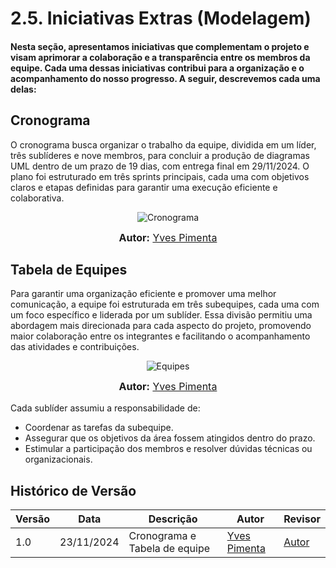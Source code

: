 # 2.5. Iniciativas Extras (Modelagem)

#### Nesta seção, apresentamos iniciativas que complementam o projeto e visam aprimorar a colaboração e a transparência entre os membros da equipe. Cada uma dessas iniciativas contribui para a organização e o acompanhamento do nosso progresso. A seguir, descrevemos cada uma delas:

## Cronograma

O cronograma busca organizar o trabalho da equipe, dividida em um líder, três sublíderes e nove membros, para concluir a produção de diagramas UML dentro de um prazo de 19 dias, com entrega final em 29/11/2024. O plano foi estruturado em três sprints principais, cada uma com objetivos claros e etapas definidas para garantir uma execução eficiente e colaborativa.
<div align="center">
  
  ![Cronograma](https://raw.githubusercontent.com/UnBArqDsw2024-2/2024.2_G9_Tsirko_Entrega_02/refs/heads/main/docs/assets/Cronograma.jpg)

  <font size="3"><p style="text-align: center"><b>Autor:</b> 
  <a href="https://github.com/Yvestxt">Yves Pimenta</a>
  </p></font> 
</div>

## Tabela de Equipes

Para garantir uma organização eficiente e promover uma melhor comunicação, a equipe foi estruturada em três subequipes, cada uma com um foco específico e liderada por um sublíder. Essa divisão permitiu uma abordagem mais direcionada para cada aspecto do projeto, promovendo maior colaboração entre os integrantes e facilitando o acompanhamento das atividades e contribuições.

<div align="center">
  
  ![Equipes](https://raw.githubusercontent.com/UnBArqDsw2024-2/2024.2_G9_Tsirko_Entrega_02/refs/heads/main/docs/assets/Equipes.jpg)

  <font size="3"><p style="text-align: center"><b>Autor:</b> 
  <a href="https://github.com/Yvestxt">Yves Pimenta</a>
  </p></font> 
</div>

Cada sublíder assumiu a responsabilidade de:

- Coordenar as tarefas da subequipe.
- Assegurar que os objetivos da área fossem atingidos dentro do prazo.
- Estimular a participação dos membros e resolver dúvidas técnicas ou organizacionais.

## Histórico de Versão
| Versão | Data       | Descrição                                      | Autor               | Revisor               |
|--------|------------|------------------------------------------------|---------------------|-----------------------|
| 1.0    | 23/11/2024 | Cronograma e Tabela de equipe | [Yves Pimenta](https://github.com/Yvestxt) | [Autor](https://github.com/Yvestxt) |
